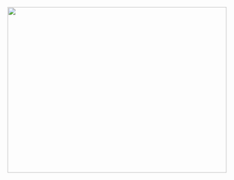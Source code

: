 
  </h6> 
<p align="center">
  <img width="500" height="380" src="https://i.pinimg.com/enabled/564x/ed/a3/25/eda325db77326cb254f0e4ada961e07f.jpg">
<h5 align="center">

